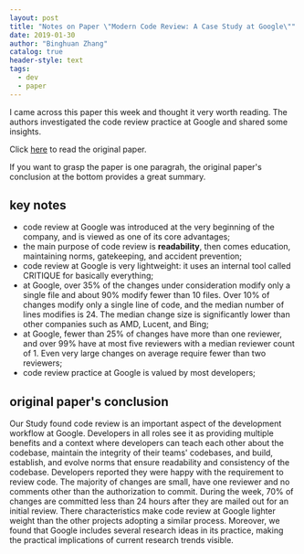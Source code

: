 ```yaml
---
layout: post
title: "Notes on Paper \"Modern Code Review: A Case Study at Google\""
date: 2019-01-30
author: "Binghuan Zhang"
catalog: true
header-style: text
tags:
  - dev
  - paper
---
```


I came across this paper this week and thought it very worth reading. The authors investigated the code review practice at Google and shared some insights.

Click [here](https://storage.googleapis.com/pub-tools-public-publication-data/pdf/80735342aebcbfc8af4878373f842c25323cb985.pdf) to read the original paper.

If you want to grasp the paper is one paragrah, the original paper's conclusion at the bottom provides a great summary.

## key notes
- code review at Google was introduced at the very beginning of the company, and is viewed as one of its core advantages;
- the main purpose of code review is __readability__, then comes education, maintaining norms, gatekeeping, and accident prevention;
- code review at Google is very lightweight: it uses an internal tool called CRITIQUE for basically everything;
- at Google, over 35% of the changes under consideration modify only a single file and about 90% modify fewer than 10 files. Over 10% of changes modify only a single line of code, and the median number of lines modifies is 24. The median change size is significantly lower than other companies such as AMD, Lucent, and Bing;
- at Google, fewer than 25% of changes have more than one reviewer, and over 99% have at most five reviewers with a median reviewer count of 1. Even very large changes on average require fewer than two reviewers;
- code review practice at Google is valued by most developers; 

## original paper's conclusion

Our Study found code review is an important aspect of the development workflow at Google. Developers in all roles see it as providing multiple benefits and a context where developers can teach each other about the codebase, maintain the integrity of their teams' codebases, and build, establish, and evolve norms that ensure readability and consistency of the codebase. Developers reported they were happy with the requirement to review code. The majority of changes are small, have one reviewer and no comments other than the authorization to commit. During the week, 70% of changes are committed less than 24 hours after they are mailed out for an initial review. There characteristics make code review at Google lighter weight than the other projects adopting a similar process. Moreover, we found that Google includes several research ideas in its practice, making the practical implications of current research trends visible.
